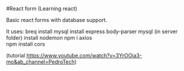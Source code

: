#React form (Learning react)

Basic react forms with database support.

It uses:
breq install mysql
install express body-parser mysql (in server folder)
install nodemon
npm i axios   
npm install cors 

(tutorial https://www.youtube.com/watch?v=3YrOOia3-mo&ab_channel=PedroTech)